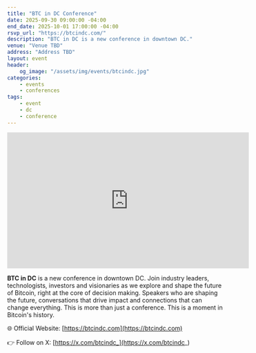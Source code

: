 ```yaml
---
title: "BTC in DC Conference"
date: 2025-09-30 09:00:00 -04:00
end_date: 2025-10-01 17:00:00 -04:00
rsvp_url: "https://btcindc.com/"
description: "BTC in DC is a new conference in downtown DC."
venue: "Venue TBD"
address: "Address TBD"
layout: event
header:
    og_image: "/assets/img/events/btcindc.jpg"
categories:
    - events
    - conferences
tags:
    - event
    - dc
    - conference
---
```


<iframe width="560" height="315" src="https://www.youtube-nocookie.com/embed/togDCcvNZYY?si=_VJAwo33cKLoq_Xp" title="YouTube video player" frameborder="0" allow="accelerometer; autoplay; clipboard-write; encrypted-media; gyroscope; picture-in-picture; web-share" referrerpolicy="strict-origin-when-cross-origin" allowfullscreen></iframe>  

**BTC in DC** is a new conference in downtown DC. Join industry leaders, technologists, investors and visionaries as we explore and shape the future of Bitcoin, right at the core of decision making. Speakers who are shaping the future, conversations that drive impact and connections that can change everything. This is more than just a conference. This is a moment in Bitcoin's history.  

🌐 Official Website: [https://btcindc.com](https://btcindc.com)

👉 Follow on X: [https://x.com/btcindc_](https://x.com/btcindc_)